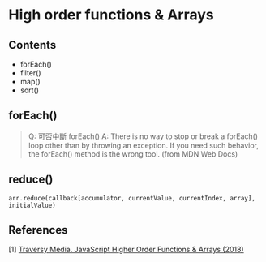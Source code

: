 # High order functions & Arrays

## Contents

+ forEach()
+ filter()
+ map()
+ sort()

## forEach()

> Q: 可否中斷 forEach()
> A: There is no way to stop or break a forEach() loop other than by throwing an exception. If you need such behavior, the forEach() method is the wrong tool. (from MDN Web Docs)

## reduce()

```
arr.reduce(callback[accumulator, currentValue, currentIndex, array], initialValue)
```

## References

[1] [Traversy Media. JavaScript Higher Order Functions & Arrays (2018)](https://youtu.be/rRgD1yVwIvE)
